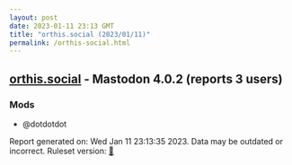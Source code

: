 ```yaml
---
layout: post
date: 2023-01-11 23:13 GMT
title: "orthis.social (2023/01/11)"
permalink: /orthis-social.html
---
```



## [orthis.social](https://orthis.social) - Mastodon 4.0.2 (reports 3 users)

### Mods
 * @dotdotdot

Report generated on: Wed Jan 11 23:13:35 2023. Data may be outdated or incorrect.
Ruleset version: [🧁](/version-cupcake)
